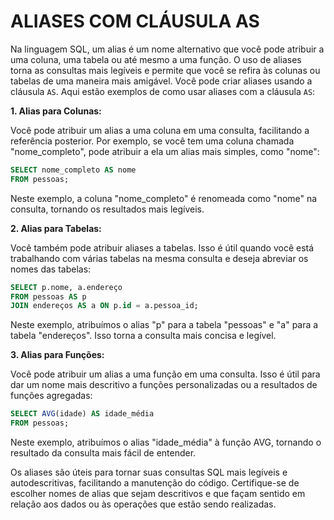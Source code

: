 # ALIASES COM CLÁUSULA AS
Na linguagem SQL, um alias é um nome alternativo que você pode atribuir a uma coluna, uma tabela ou até mesmo a uma função. O uso de aliases torna as consultas mais legíveis e permite que você se refira às colunas ou tabelas de uma maneira mais amigável. Você pode criar aliases usando a cláusula `AS`. Aqui estão exemplos de como usar aliases com a cláusula `AS`:

**1. Alias para Colunas:**

Você pode atribuir um alias a uma coluna em uma consulta, facilitando a referência posterior. Por exemplo, se você tem uma coluna chamada "nome_completo", pode atribuir a ela um alias mais simples, como "nome":

```sql
SELECT nome_completo AS nome
FROM pessoas;
```

Neste exemplo, a coluna "nome_completo" é renomeada como "nome" na consulta, tornando os resultados mais legíveis.

**2. Alias para Tabelas:**

Você também pode atribuir aliases a tabelas. Isso é útil quando você está trabalhando com várias tabelas na mesma consulta e deseja abreviar os nomes das tabelas:

```sql
SELECT p.nome, a.endereço
FROM pessoas AS p
JOIN endereços AS a ON p.id = a.pessoa_id;
```

Neste exemplo, atribuímos o alias "p" para a tabela "pessoas" e "a" para a tabela "endereços". Isso torna a consulta mais concisa e legível.

**3. Alias para Funções:**

Você pode atribuir um alias a uma função em uma consulta. Isso é útil para dar um nome mais descritivo a funções personalizadas ou a resultados de funções agregadas:

```sql
SELECT AVG(idade) AS idade_média
FROM pessoas;
```

Neste exemplo, atribuímos o alias "idade_média" à função AVG, tornando o resultado da consulta mais fácil de entender.

Os aliases são úteis para tornar suas consultas SQL mais legíveis e autodescritivas, facilitando a manutenção do código. Certifique-se de escolher nomes de alias que sejam descritivos e que façam sentido em relação aos dados ou às operações que estão sendo realizadas.